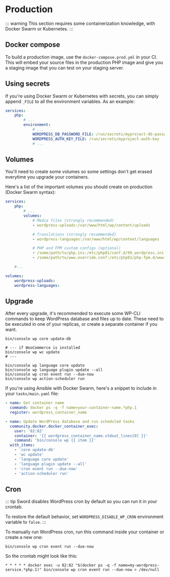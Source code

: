 # Production

::: warning
This section requires some containerization knowledge, with Docker Swarm or Kubernetes.
:::

## Docker compose

To build a production image, use the `docker-compose.prod.yml` in your CI.
This will embed your source files in the production PHP image and give you a staging image that you can test
on your staging server.

## Using secrets

If you're using Docker Swarm or Kubernetes with secrets, you can simply append `_FILE` to all the
environment variables. As an example:

```yaml
services:
    php:
        # ...
        environment:
            # ...
            WORDPRESS_DB_PASSWORD_FILE: /run/secrets/myproject-db-password
            WORDPRESS_AUTH_KEY_FILE: /run/secrets/myproject-auth-key
            # ...
```

## Volumes

You'll need to create some volumes so some settings don't get erased everytime you upgrade your containers.

Here's a list of the important volumes you should create on production (Docker Swarm syntax):

```yaml
services:
    php:
        # ...
        volumes:
            # Media files (strongly recommended)
            - wordpress-uploads:/var/www/html/wp/content/uploads

            # Translations (strongly recommended)
            - wordpress-languages:/var/www/html/wp/content/languages

            # PHP and FPM custom configs (optional)
            - /some/path/to/php.ini:/etc/php81/conf.d/99_wordpress.ini:ro
            - /some/path/to/www.override.conf:/etc/php81/php-fpm.d/www.override.1.conf:ro

    #...

volumes:
    wordpress-uploads:
    wordpress-languages:
```

## Upgrade

After every upgrade, it's recommended to execute some WP-CLI commands to keep WordPress database and files up to date.
These need to be executed in one of your replicas, or create a separate container if you want.

```bash:no-line-numbers
bin/console wp core update-db

# --- if WooCommerce is installed
bin/console wp wc update
# ---

bin/console wp language core update
bin/console wp language plugin update --all
bin/console wp cron event run --due-now
bin/console wp action-scheduler run
```

If you're using Ansible with Docker Swarm, here's a snippet to include in your `tasks/main.yaml` file:

```yaml
- name: Get container name
  command: docker ps -q -f name=your-container-name.*php.1
  register: wordpress_container_name

- name: Update WordPress database and run scheduled tasks
  community.docker.docker_container_exec:
    user: '82:82'
    container: '{{ wordpress_container_name.stdout_lines[0] }}'
    command: 'bin/console wp {{ item }}'
  with_items:
    - 'core update-db'
    - 'wc update'
    - 'language core update'
    - 'language plugin update --all'
    - 'cron event run --due-now'
    - 'action-scheduler run'
```

## Cron

::: tip
Sword disables WordPress cron by default so you can run it in your crontab.

To restore the default behavior, set `WORDPRESS_DISABLE_WP_CRON` environment variable to `false`.
:::

To manually run WordPress cron, run this command inside your container or create a new one:

```bash:no-line-numbers
bin/console wp cron event run --due-now
```

So the crontab might look like this:

```bash:no-line-numbers
* * * * * docker exec -u 82:82 "$(docker ps -q -f name=my-wordpress-service.*php.1)" bin/console wp cron event run --due-now > /dev/null
```
